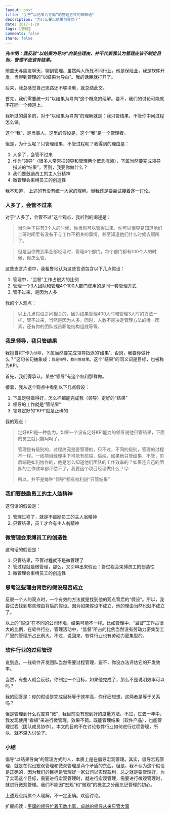```yaml
---
layout: post
title: "关于“以结果为导向”的管理方式的碎碎语"
description: "为什么要以结果为导向？"
date: 2017-1-20
tags: [管理]
comments: false
share: false
---
```


**_先申明：我反驳“以结果为导向”的某些理由，并不代表我认为管理应该不制定目标，管理不应该有结果。_**

前些天与朋友聊天，聊到管理。虽然两人所处不同行业，他是保险业，我是软件开发，当聊到管理的“以结果为导向”。我的话匣就打开了。

后来，我总感觉自己思路还不够清晰，就总结此文。

首先，我们需要统一对“以结果为导向”这个概念的理解。要不，我们的讨论可能就不在同一个频道上。

我听过的最多的，对于“以结果为导向”的理解就是：我只管结果，不管你中间过程怎么做。

这个“我”，是当事人。这里的假设是，这个“我”是一个管理者。

但是，为什么呢？只管理结果，不管过程呢？我得到的理由是：

1. 人多了，会管不过来
2. 作为“领导”（很多人常常把领导和管理两个概念混淆），下属当然要完成领导指派的“结果”，否则，我要你做什么？
3. 我们要鼓励员工的主人翁精神
4. 微管理会束缚员工的创造性

我不知道， 上述的有没有统一大家的理解。但我还是要尝试接着逐一讨论。

### 人多了，会管不过来

对于“人多了，会管不过”这个观点，我听到的阐述是：

> 当你手下只有3个人的时候，你当然可以管得过来，你可以很容易知道他们上班时间里有没有干与工作不相关的事情，甚至知道他们什么时候去厕所了。

> 但是当你做到事业部经理时，管理4个部门，每个部门都有100个人的时候，你怎么管。

这些支言片语中，我粗鲁地认为这些言语包含以下几点假设：

1. 管理中，“监督”工作占很大的比例
2. 管理一个3人团队和管理4个100人部门使用的是同一套管理方式
3. 管不过来，是因为人多

我的个人观点：

> 以上几点假设之间相关的，因为如果管理400人时和管理3人时的方法一样，管不过来，当然是因为人多。同时，人数不是决定管理方法的唯一因素，还有你的团队成员职能结构组成等等。

### 我是领导，我只管结果

我擅自将“作为`领导`，下属当然要完成领导指派的‘结果’，否则，我要你做什么？”这句长句抽象成：`我是领导，我只管结果`。这个“结果”的同义词是目标，也被称为KPI。

首先，我们得承认，某些“领导”有这个权利那样做。

接着，我从这个观点中看到以下几点假设：

1. 下属足够做得好，怎么样都能完成我（领导）定好的“结果”
2. 领导的工作就是“管结果”
3. 领导定好的“KPI”就是正确的

我的观点：

> 定好KPI是一种能力。如果一个没有定好KPI能力的领导说他只管结果，下面的员工就只能呵呵了。
>
> 管理是有级别的，过程终究是要管理的，只不过，不同的级别，管理的过程不一样。一线项目经理手下可能有前端、后端，如果他只管结果，不管，前后端是如何协作的，他是怎么知道他们团队的工作效率的？如果连自己的团队的工作效率都评估不了，我要这个项目经理做什么？😜
>
> 所以，并不是每种“领导”都有权利说“只管结果”

### 我们要鼓励员工的主人翁精神

这句话的假设是：

1. 管理过程了，就是不鼓励员工的主人翁精神
2. 只管结果，员工才会有主人翁精神

### 微管理会束缚员工的创造性

这句话的假设是：

1. 只管结果，不管过程就不是微管理了
2. 管过程就是微管理，那么，又引申出来假设：管过程会束缚员工的创造性
3. 微管理会束缚员工的创造性

### 思考这些理由背后的假设是否成立

反驳一个人的观点时，一个有效的方法就是找到他的观点背后的“假设”。所以，我尝试去找到那些理由背后的假设。因为如果假设不成立，他的理由当然也就不成立了。

以上的“假设”在不同的公司环境，结果可能不一样。比如管理中，“监督”工作占很大的比例，在软件行业，管理活动中，“监督”所占的比例当然没有劳动力密集型工厂里的管理所占比例大。不过，说回来，软件行业也有劳动力密集型的。

### 软件行业的过程管理

说到底，一线软件开发团队当然需要过程管理，要不，你没办法评估它的开发效率。

当然，有些人就会反驳，你制定一个目标，如果他完成了，那么不是说明效率可以吗？

我的回答是：你的假设是完成目标等于效率高，你仔细想想，这两者是等于关系吗？

但是管理到什么程度算“微”，我目前没有想到好的度量方法。不过，过去一年中，我发现使用“看板”来进行微管理，效果不错。既能管理结果（软件产品），也能管理过程（团队成员协作）。本文的目的不在讨论软件行业如何进行过程管理，所以，就不深入讨论了。

### 小结

倡导“以结果导向”的管理方式的人，本质上是在倡导宏观管理。其实，倡导宏观管理，就是在假设宏观管理和微观管理是两个矛盾的东西。但是，我不认为这个假设是正确的，因为我们的目标是管理好一家公司以实现盈利，总之就是要管理好，为了实现这个目标，需要进行宏观管理时，就进行宏观管理，需要进行微观管理时，就进行微观管理。我们不能因“宏观”和“微观”的概念之分而忘记管理的初心。

上述观点纯属个人理解，不一定正确。欢迎讨论。

扩展阅读：[平庸的领导忙着无数小事，卓越的领导从来只管大事](https://mp.weixin.qq.com/s?__biz=MjM5NzY4MzQyMQ==&mid=2650079046&idx=1&sn=6c8b843c94da7923a27c9f2e599f69a3&chksm=bed616f489a19fe265c207389addd8c1345769f8c9502a75baa3d9db4fd4d8361bea759f533d&scene=0&key=49c0ab0571729aaba8d8d6ffc130266278bae406360140dc8ce9001178824e299526e2b8909d1fed4a4a4ade6d072d4befc3b576e2d2b7e90bd16d40ed95c0ac9eae1981e8ee8f1998918a88696c2d86&ascene=0&uin=MTcyODMxNTUxMQ%3D%3D&devicetype=iMac+MacBookPro11%2C1+OSX+OSX+10.10.5+build(14F2009)&version=12010210&nettype=WIFI&fontScale=100&pass_ticket=RmnX9YnOZyNScv7ImFfO2P7KD7zaaVKWBK%2Ft%2BbIvSOMp1hms8FgVuVrwryVJuNQ7)
